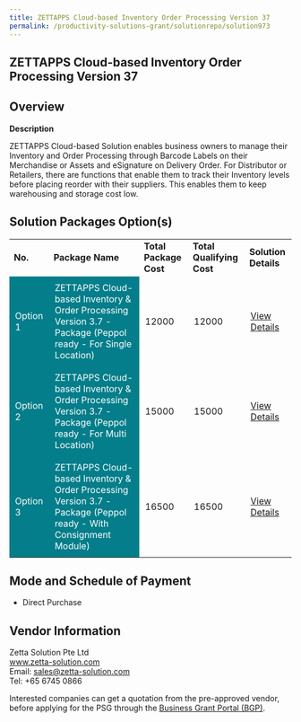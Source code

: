 ```yaml
---
title: ZETTAPPS Cloud-based Inventory Order Processing Version 37
permalink: /productivity-solutions-grant/solutionrepo/solution973
---
```


## ZETTAPPS Cloud-based Inventory Order Processing Version 37

## Overview

**Description**

ZETTAPPS Cloud-based Solution enables business owners to manage their Inventory and Order Processing through Barcode Labels on their Merchandise or Assets and eSignature on Delivery Order.  For Distributor or Retailers, there are functions that enable them to track their Inventory levels before placing reorder with their suppliers.  This enables them to keep warehousing and storage cost low.


## Solution Packages Option(s)

<table>
<tr>
<td><b>No.</b></td>
<td><b>Package Name</b></td>
<td><b>Total Package Cost</b></td>
<td><b>Total Qualifying Cost</b></td>
<td><b>Solution Details</b></td>
</tr>
<tr>
<td style='padding: 10px; background-color: #037E8A; color: #FFFFFF;'>Option 1</td>
<td style='padding: 10px; background-color: #037E8A; color: #FFFFFF;'>ZETTAPPS Cloud-based Inventory & Order Processing Version 3.7 - Package (Peppol ready - For Single Location)</td>
<td style='padding: 10px;'>12000</td>
<td style='padding: 10px;'>12000</td>
<td style='padding: 10px;'><a href='https://www.gobusiness.gov.sg/images/psg/Zetta_Solution_20200015_Annex_3_20200625143545_Part_1.pdf' target='_blank'>View Details</a></td>
</tr>
<tr>
<td style='padding: 10px; background-color: #037E8A; color: #FFFFFF;'>Option 2</td>
<td style='padding: 10px; background-color: #037E8A; color: #FFFFFF;'>ZETTAPPS Cloud-based Inventory & Order Processing Version 3.7 - Package (Peppol ready - For Multi Location)</td>
<td style='padding: 10px;'>15000</td>
<td style='padding: 10px;'>15000</td>
<td style='padding: 10px;'><a href='https://www.gobusiness.gov.sg/images/psg/Zetta_Solution_20200015_Annex_3_20200625143545_Part_2.pdf' target='_blank'>View Details</a></td>
</tr>
<tr>
<td style='padding: 10px; background-color: #037E8A; color: #FFFFFF;'>Option 3</td>
<td style='padding: 10px; background-color: #037E8A; color: #FFFFFF;'>ZETTAPPS Cloud-based Inventory & Order Processing Version 3.7 - Package (Peppol ready - With Consignment Module)</td>
<td style='padding: 10px;'>16500</td>
<td style='padding: 10px;'>16500</td>
<td style='padding: 10px;'><a href='https://www.gobusiness.gov.sg/images/psg/Zetta_Solution_20200015_Annex_3_20200625143545_Part_3.pdf' target='_blank'>View Details</a></td>
</tr>
</table>

## Mode and Schedule of Payment

 - Direct Purchase

## Vendor Information

 Zetta Solution Pte Ltd<br>www.zetta-solution.com<br>Email: sales@zetta-solution.com<br>Tel: +65 6745 0866

Interested companies can get a quotation from the pre-approved vendor, before applying for the PSG through the <a href='https://www.businessgrants.gov.sg/' target='_blank' rel='noopener'>Business Grant Portal (BGP)</a>.

<script src="/jquery/resize-tables.js"></script>
